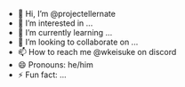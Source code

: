 - 👋 Hi, I’m @projectellernate
- 👀 I’m interested in ...
- 🌱 I’m currently learning ...
- 💞️ I’m looking to collaborate on ...
- 📫 How to reach me @wkeisuke on discord
- 😄 Pronouns: he/him
- ⚡ Fun fact: ...

<!---
projectellernate/projectellernate is a ✨ special ✨ repository because its `README.md` (this file) appears on your GitHub profile.
You can click the Preview link to take a look at your changes.
--->
